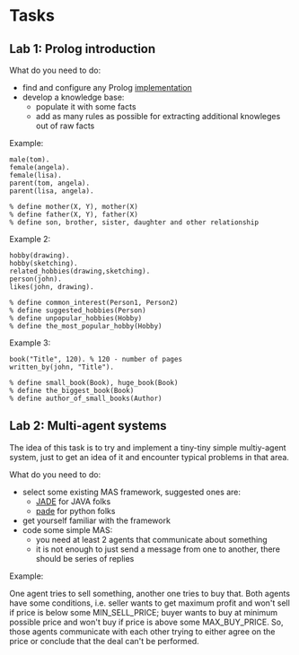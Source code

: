 # Tasks

## Lab 1: Prolog introduction

What do you need to do:
- find and configure any Prolog [implementation](https://en.wikipedia.org/wiki/Comparison_of_Prolog_implementations)
- develop a knowledge base:
  - populate it with some facts
  - add as many rules as possible for extracting additional knowleges out of raw facts
  
Example:

```
male(tom).
female(angela).
female(lisa).
parent(tom, angela).
parent(lisa, angela).

% define mother(X, Y), mother(X)
% define father(X, Y), father(X)
% define son, brother, sister, daughter and other relationship
```

Example 2:

```
hobby(drawing).
hobby(sketching).
related_hobbies(drawing,sketching).
person(john).
likes(john, drawing).

% define common_interest(Person1, Person2)
% define suggested_hobbies(Person)
% define unpopular_hobbies(Hobby)
% define the_most_popular_hobby(Hobby)
```

Example 3:

```
book("Title", 120). % 120 - number of pages
written_by(john, "Title").

% define small_book(Book), huge_book(Book)
% define the_biggest_book(Book)
% define author_of_small_books(Author)
```

## Lab 2: Multi-agent systems

The idea of this task is to try and implement a tiny-tiny simple multiy-agent system,
just to get an idea of it and encounter typical problems in that area.

What do you need to do:
- select some existing MAS framework, suggested ones are:
  - [JADE](https://jade.tilab.com/) for JAVA folks
  - [pade](https://github.com/grei-ufc/pade) for python folks
- get yourself familiar with the framework
- code some simple MAS:
  - you need at least 2 agents that communicate about something
  - it is not enough to just send a message from one to another, there should be
    series of replies
    
Example:

One agent tries to sell something, another one tries to buy that. Both agents have some
conditions, i.e. seller wants to get maximum profit and won't sell if price is below
some MIN_SELL_PRICE; buyer wants to buy at minimum possible price and won't buy if price
is above some MAX_BUY_PRICE. So, those agents communicate with each other trying to either
agree on the price or conclude that the deal can't be performed.
